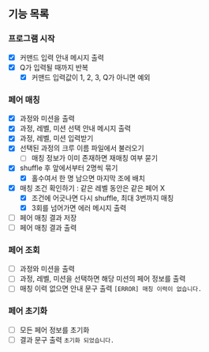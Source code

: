 ## 기능 목록

### 프로그램 시작

- [x] 커맨드 입력 안내 메시지 출력
- [x] Q가 입력될 때까지 반복
  - [x] 커맨드 입력값이 1, 2, 3, Q가 아니면 예외

### 페어 매칭

- [x] 과정와 미션을 출력
- [x] 과정, 레벨, 미션 선택 안내 메시지 출력
- [x] 과정, 레벨, 미션 입력받기
- [x] 선택된 과정의 크루 이름 파일에서 불러오기
  - [ ] 매칭 정보가 이미 존재하면 재매칭 여부 묻기
- [x] shuffle 후 앞에서부터 2명씩 묶기
  - [x] 홀수여서 한 명 남으면 마지막 조에 배치
- [x] 매칭 조건 확인하기 : 같은 레벨 동안은 같은 페어 X
  - [x] 조건에 어긋나면 다시 shuffle, 최대 3번까지 매칭
  - [x] 3회를 넘어가면 에러 메시지 출력
- [ ] 페어 매칭 결과 저장
- [ ] 페어 매칭 결과 출력

### 페어 조회

- [ ] 과정와 미션을 출력
- [ ] 과정, 레벨, 미션을 선택하면 해당 미션의 페어 정보를 출력
- [ ] 매칭 이력 없으면 안내 문구 출력 `[ERROR] 매칭 이력이 없습니다.`

### 페어 초기화

- [ ] 모든 페어 정보를 초기화
- [ ] 결과 문구 출력 `초기화 되었습니다. `